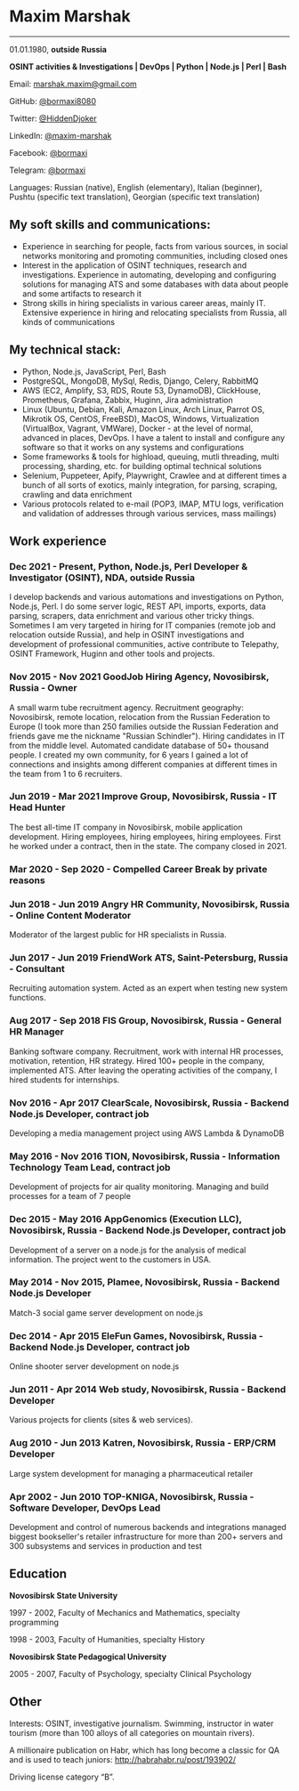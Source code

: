 # Maxim Marshak
____
01.01.1980, **outside Russia**

**OSINT activities & Investigations | DevOps | Python | Node.js | Perl | Bash**

Email:    [marshak.maxim@gmail.com](mailto:maxim.goodjob@gmail.com)

GitHub:   [@bormaxi8080](https://github.com/bormaxi8080/)

Twitter:  [@HiddenDjoker](https://twitter.com/HiddenDjoker)

LinkedIn: [@maxim-marshak](https://www.linkedin.com/in/maxim-marshak/)

Facebook: [@bormaxi](https://www.facebook.com/bormaxi/)

Telegram: [@bormaxi](https://t.me/bormaxi)

Languages: Russian (native), English (elementary), Italian (beginner), Pushtu (specific text translation), Georgian (specific text translation)

## My soft skills and communications:

- Experience in searching for people, facts from various sources, in social networks monitoring and promoting communities, including closed ones
- Interest in the application of OSINT techniques, research and investigations. Experience in automating, developing and configuring solutions for managing ATS and some databases with data about people and some artifacts to research it
- Strong skills in hiring specialists in various career areas, mainly IT. Extensive experience in hiring and relocating specialists from Russia, all kinds of communications

## My technical stack:

- Python, Node.js, JavaScript, Perl, Bash
- PostgreSQL, MongoDB, MySql, Redis, Django, Celery, RabbitMQ
- AWS (EC2, Amplify, S3, RDS, Route 53, DynamoDB), ClickHouse, Prometheus, Grafana, Zabbix, Huginn, Jira administration
- Linux (Ubuntu, Debian, Kali, Amazon Linux, Arch Linux, Parrot OS, Mikrotik OS, CentOS, FreeBSD), MacOS, Windows, Virtualization (VirtualBox, Vagrant, VMWare), Docker - at the level of normal, advanced in places, DevOps. I have a talent to install and configure any software so that it works on any systems and configurations
- Some frameworks & tools for highload, queuing, mutli threading, multi processing, sharding, etc. for building optimal technical solutions
- Selenium, Puppeteer, Apify, Playwright, Crawlee and at different times a bunch of all sorts of exotics, mainly integration, for parsing, scraping, crawling and data enrichment
- Various protocols related to e-mail (POP3, IMAP, MTU logs, verification and validation of addresses through various services, mass mailings)

## Work experience

### Dec 2021 - Present, Python, Node.js, Perl Developer & Investigator (OSINT), NDA, outside Russia

I develop backends and various automations and investigations on Python, Node.js, Perl. I do some server logic, REST API, imports, exports, data parsing, scrapers, data enrichment and various other tricky things. Sometimes I am very targeted in hiring for IT companies (remote job and relocation outside Russia), and help in OSINT investigations and development of professional communities, active contribute to Telepathy, OSINT Framework, Huginn and other tools and projects.

### Nov 2015 - Nov 2021 GoodJob Hiring Agency, Novosibirsk, Russia - Owner

A small warm tube recruitment agency. Recruitment geography: Novosibirsk, remote location, relocation from the Russian Federation to Europe (I took more than 250 families outside the Russian Federation and friends gave me the nickname "Russian Schindler"). Hiring candidates in IT from the middle level. Automated candidate database of 50+ thousand people. I created my own community, for 6 years I gained a lot of connections and insights among different companies at different times in the team from 1 to 6 recruiters.

### Jun 2019 - Mar 2021 Improve Group, Novosibirsk, Russia - IT Head Hunter

The best all-time IT company in Novosibirsk, mobile application development. Hiring employees, hiring employees, hiring employees. First he worked under a contract, then in the state. The company closed in 2021.

### Mar 2020 - Sep 2020 - Compelled Career Break by private reasons

### Jun 2018 - Jun 2019 Angry HR Community, Novosibirsk, Russia - Online Content Moderator

Moderator of the largest public for HR specialists in Russia.

### Jun 2017 - Jun 2019 FriendWork ATS, Saint-Petersburg, Russia - Consultant

Recruiting automation system. Acted as an expert when testing new system functions.

### Aug 2017 - Sep 2018 FIS Group, Novosibirsk, Russia - General HR Manager

Banking software company. Recruitment, work with internal HR processes, motivation, retention, HR strategy. Hired 100+ people in the company, implemented ATS. After leaving the operating activities of the company, I hired students for internships.

### Nov 2016 - Apr 2017 ClearScale, Novosibirsk, Russia - Backend Node.js Developer, contract job

Developing a media management project using AWS Lambda & DynamoDB

### May 2016 - Nov 2016 TION, Novosibirsk, Russia - Information Technology Team Lead, contract job

Development of projects for air quality monitoring. Managing and build processes for a team of 7 people

### Dec 2015 - May 2016 AppGenomics (Execution LLC), Novosibirsk, Russia - Backend Node.js Developer, contract job

Development of a server on a node.js for the analysis of medical information. The project went to the customers in USA.

### May 2014 - Nov 2015, Plamee, Novosibirsk, Russia - Backend Node.js Developer

Match-3 social game server development on node.js

### Dec 2014 - Apr 2015 EleFun Games, Novosibirsk, Russia - Backend Node.js Developer, contract job

Online shooter server development on node.js

### Jun 2011 - Apr 2014 Web study, Novosibirsk, Russia - Backend Developer

Various projects for clients (sites & web services).

### Aug 2010 - Jun 2013 Katren, Novosibirsk, Russia - ERP/CRM Developer

Large system development for managing a pharmaceutical retailer

### Apr 2002 - Jun 2010 TOP-KNIGA, Novosibirsk, Russia - Software Developer, DevOps Lead

Development and control of numerous backends and integrations managed biggest bookseller's retailer infrastructure for more than 200+ servers and 300 subsystems and services in production and test

## Education

**Novosibirsk State University**

1997 - 2002, Faculty of Mechanics and Mathematics, specialty programming

1998 - 2003, Faculty of Humanities, specialty History  

**Novosibirsk State Pedagogical University**

2005 - 2007, Faculty of Psychology, specialty Clinical Psychology

## Other

Interests: OSINT, investigative journalism. Swimming, instructor in water tourism (more than 100 alloys of all categories on mountain rivers).

A millionaire publication on Habr, which has long become a classic for QA and is used to teach juniors: http://habrahabr.ru/post/193902/

Driving license category “B”.